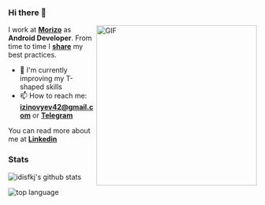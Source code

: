 ### Hi there 👋

<img align="right" alt="GIF" height="325px" src="https://media.giphy.com/media/VekcnHOwOI5So/giphy.gif" />

I work at **[Morizo](http://morizo.ru)** as **Android Developer**. From time to time I **[share](https://t.me/hobbittales)** my best practices. 

- 🌱 I'm currently improving my T-shaped skills
- 📫 How to reach me: **izinovyev42@gmail.com** or **[Telegram](https://t.me/imbeerus)**

You can read more about me at **[Linkedin](https://www.linkedin.com/in/иван-з-b62aba114/)**

### Stats
![idisfkj's github stats](https://github-readme-stats.vercel.app/api?username=ScornfulBirch&show_icons=true)

![top language](https://github-readme-stats.vercel.app/api/top-langs/?username=ScornfulBirch&layout=compact&card_width=445)
